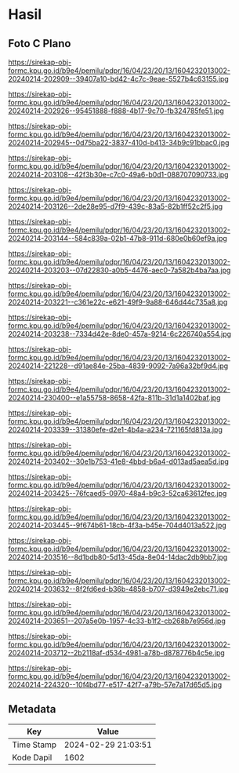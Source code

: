 # Hasil

## Foto C Plano

https://sirekap-obj-formc.kpu.go.id/b9e4/pemilu/pdpr/16/04/23/20/13/1604232013002-20240214-202909--39407a10-bd42-4c7c-9eae-5527b4c63155.jpg

https://sirekap-obj-formc.kpu.go.id/b9e4/pemilu/pdpr/16/04/23/20/13/1604232013002-20240214-202926--95451888-f888-4b17-9c70-fb324785fe51.jpg

https://sirekap-obj-formc.kpu.go.id/b9e4/pemilu/pdpr/16/04/23/20/13/1604232013002-20240214-202945--0d75ba22-3837-410d-b413-34b9c91bbac0.jpg

https://sirekap-obj-formc.kpu.go.id/b9e4/pemilu/pdpr/16/04/23/20/13/1604232013002-20240214-203108--42f3b30e-c7c0-49a6-b0d1-088707090733.jpg

https://sirekap-obj-formc.kpu.go.id/b9e4/pemilu/pdpr/16/04/23/20/13/1604232013002-20240214-203126--2de28e95-d7f9-439c-83a5-82b1ff52c2f5.jpg

https://sirekap-obj-formc.kpu.go.id/b9e4/pemilu/pdpr/16/04/23/20/13/1604232013002-20240214-203144--584c839a-02b1-47b8-911d-680e0b60ef9a.jpg

https://sirekap-obj-formc.kpu.go.id/b9e4/pemilu/pdpr/16/04/23/20/13/1604232013002-20240214-203203--07d22830-a0b5-4476-aec0-7a582b4ba7aa.jpg

https://sirekap-obj-formc.kpu.go.id/b9e4/pemilu/pdpr/16/04/23/20/13/1604232013002-20240214-203221--c361e22c-e621-49f9-9a88-646d44c735a8.jpg

https://sirekap-obj-formc.kpu.go.id/b9e4/pemilu/pdpr/16/04/23/20/13/1604232013002-20240214-203238--7334d42e-8de0-457a-9214-6c226740a554.jpg

https://sirekap-obj-formc.kpu.go.id/b9e4/pemilu/pdpr/16/04/23/20/13/1604232013002-20240214-221228--d91ae84e-25ba-4839-9092-7a96a32bf9d4.jpg

https://sirekap-obj-formc.kpu.go.id/b9e4/pemilu/pdpr/16/04/23/20/13/1604232013002-20240214-230400--e1a55758-8658-42fa-811b-31d1a1402baf.jpg

https://sirekap-obj-formc.kpu.go.id/b9e4/pemilu/pdpr/16/04/23/20/13/1604232013002-20240214-203339--31380efe-d2e1-4b4a-a234-721165fd813a.jpg

https://sirekap-obj-formc.kpu.go.id/b9e4/pemilu/pdpr/16/04/23/20/13/1604232013002-20240214-203402--30e1b753-41e8-4bbd-b6a4-d013ad5aea5d.jpg

https://sirekap-obj-formc.kpu.go.id/b9e4/pemilu/pdpr/16/04/23/20/13/1604232013002-20240214-203425--76fcaed5-0970-48a4-b9c3-52ca63612fec.jpg

https://sirekap-obj-formc.kpu.go.id/b9e4/pemilu/pdpr/16/04/23/20/13/1604232013002-20240214-203445--9f674b61-18cb-4f3a-b45e-704d4013a522.jpg

https://sirekap-obj-formc.kpu.go.id/b9e4/pemilu/pdpr/16/04/23/20/13/1604232013002-20240214-203516--8d1bdb80-5d13-45da-8e04-14dac2db9bb7.jpg

https://sirekap-obj-formc.kpu.go.id/b9e4/pemilu/pdpr/16/04/23/20/13/1604232013002-20240214-203632--8f2fd6ed-b36b-4858-b707-d3949e2ebc71.jpg

https://sirekap-obj-formc.kpu.go.id/b9e4/pemilu/pdpr/16/04/23/20/13/1604232013002-20240214-203651--207a5e0b-1957-4c33-b1f2-cb268b7e956d.jpg

https://sirekap-obj-formc.kpu.go.id/b9e4/pemilu/pdpr/16/04/23/20/13/1604232013002-20240214-203712--2b2118af-d534-4981-a78b-d878776b4c5e.jpg

https://sirekap-obj-formc.kpu.go.id/b9e4/pemilu/pdpr/16/04/23/20/13/1604232013002-20240214-224320--10f4bd77-e517-42f7-a79b-57e7a17d65d5.jpg


## Metadata

| Key        | Value               |
| ---------- | ------------------- |
| Time Stamp | 2024-02-29 21:03:51 |
| Kode Dapil | 1602                |



